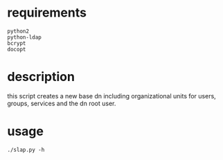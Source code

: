 # requirements

    python2
    python-ldap
    bcrypt
    docopt

# description

this script creates a new base dn including organizational units for users, groups, services and the dn root user.

# usage

    ./slap.py -h
